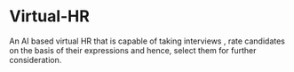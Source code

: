 # Virtual-HR
An AI based virtual HR that is capable of taking interviews , rate candidates on the basis of their expressions and hence, select them for further consideration.
